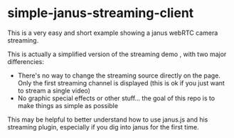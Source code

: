 
# simple-janus-streaming-client
This is a very easy and short example showing a janus webRTC camera streaming.

This is actually a simplified version of the streaming demo , with two major differencies:
- There's no way to change the streaming source directly on the page. Only the first streaming channel is displayed (this is ok if you just want to stream a single video)
- No graphic special effects or other stuff... the goal of this repo is to make things as simple as possible

This may be helpful to better understand how to use janus.js and his streaming plugin, especially if you dig into janus for the first time.


